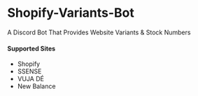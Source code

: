 # Shopify-Variants-Bot
A Discord Bot That Provides Website Variants & Stock Numbers

#### Supported Sites
- Shopify
- SSENSE
- VUJA DÉ
- New Balance
